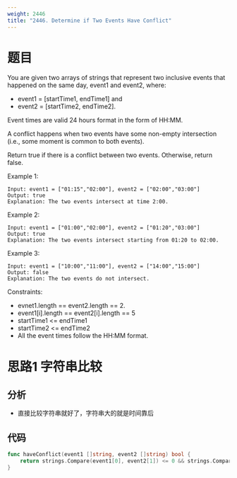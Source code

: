 ```yaml
---
weight: 2446
title: "2446. Determine if Two Events Have Conflict"
---
```


# 题目

You are given two arrays of strings that represent two inclusive events that happened on the same day, event1 and event2, where:

- event1 = [startTime1, endTime1] and
- event2 = [startTime2, endTime2].

Event times are valid 24 hours format in the form of HH:MM.

A conflict happens when two events have some non-empty intersection (i.e., some moment is common to both events).

Return true if there is a conflict between two events. Otherwise, return false.

Example 1:

```
Input: event1 = ["01:15","02:00"], event2 = ["02:00","03:00"]
Output: true
Explanation: The two events intersect at time 2:00.
```

Example 2:

```
Input: event1 = ["01:00","02:00"], event2 = ["01:20","03:00"]
Output: true
Explanation: The two events intersect starting from 01:20 to 02:00.
```

Example 3:

```
Input: event1 = ["10:00","11:00"], event2 = ["14:00","15:00"]
Output: false
Explanation: The two events do not intersect.
```

Constraints:

- evnet1.length == event2.length == 2.
- event1[i].length == event2[i].length == 5
- startTime1 <= endTime1
- startTime2 <= endTime2
- All the event times follow the HH:MM format.

# 思路1 字符串比较

## 分析

- 直接比较字符串就好了，字符串大的就是时间靠后

## 代码

```go
func haveConflict(event1 []string, event2 []string) bool {
	return strings.Compare(event1[0], event2[1]) <= 0 && strings.Compare(event1[1], event2[0]) >= 0
}
```
